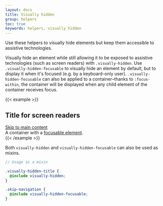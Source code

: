 ```yaml
---
layout: docs
title: Visually hidden
group: helpers
toc: true
keywords: helpers, visually hidden
---
```


<p class="fs-4 ms-0 mb-4 page-description">
  Use these helpers to visually hide elements but keep them accessible to assistive technologies.
</p>

Visually hide an element while still allowing it to be exposed to assistive technologies 
(such as screen readers) with `.visually-hidden`. Use `.visually-hidden-focusable` to visually hide an element by 
default, but to display it when it's focused (e.g. by a keyboard-only user). `.visually-hidden-focusable` can 
also be applied to a container–thanks to `:focus-within`, the container will be displayed when any child element 
of the container receives focus.

{{< example >}}
<h2 class="visually-hidden">Title for screen readers</h2>
<a class="visually-hidden-focusable" href="#content">Skip to main content</a>
<div class="visually-hidden-focusable">A container with a <a href="#">focusable element</a>.</div>
{{< /example >}}

Both `visually-hidden` and `visually-hidden-focusable` can also be used as mixins.

```scss
// Usage as a mixin

.visually-hidden-title {
  @include visually-hidden;
}

.skip-navigation {
  @include visually-hidden-focusable;
}
```